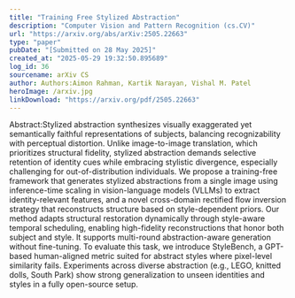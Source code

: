 ```yaml
---
title: "Training Free Stylized Abstraction"
description: "Computer Vision and Pattern Recognition (cs.CV)"
url: "https://arxiv.org/abs/arXiv:2505.22663"
type: "paper"
pubDate: "[Submitted on 28 May 2025]"
created_at: "2025-05-29 19:32:50.895689"
log_id: 36
sourcename: arXiv CS
author: Authors:Aimon Rahman, Kartik Narayan, Vishal M. Patel
heroImage: /arxiv.jpg
linkDownload: "https://arxiv.org/pdf/2505.22663"
---
```


Abstract:Stylized abstraction synthesizes visually exaggerated yet semantically faithful representations of subjects, balancing recognizability with perceptual distortion. Unlike image-to-image translation, which prioritizes structural fidelity, stylized abstraction demands selective retention of identity cues while embracing stylistic divergence, especially challenging for out-of-distribution individuals. We propose a training-free framework that generates stylized abstractions from a single image using inference-time scaling in vision-language models (VLLMs) to extract identity-relevant features, and a novel cross-domain rectified flow inversion strategy that reconstructs structure based on style-dependent priors. Our method adapts structural restoration dynamically through style-aware temporal scheduling, enabling high-fidelity reconstructions that honor both subject and style. It supports multi-round abstraction-aware generation without fine-tuning. To evaluate this task, we introduce StyleBench, a GPT-based human-aligned metric suited for abstract styles where pixel-level similarity fails. Experiments across diverse abstraction (e.g., LEGO, knitted dolls, South Park) show strong generalization to unseen identities and styles in a fully open-source setup.
